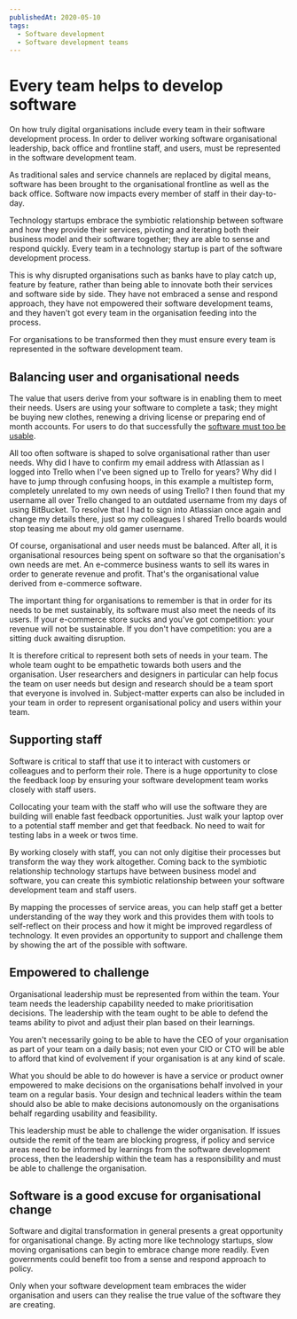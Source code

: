 ```yaml
---
publishedAt: 2020-05-10
tags:
  - Software development
  - Software development teams
---
```


# <span class="large">Every team helps to develop software</span>

On how truly digital organisations include every team in their software development process. In order to deliver working software organisational leadership, back office and frontline staff, and users, must be represented in the software development team.

As traditional sales and service channels are replaced by digital means, software has been brought to the organisational frontline as well as the back office. Software now impacts every member of staff in their day-to-day.

Technology startups embrace the symbiotic relationship between software and how they provide their services, pivoting and iterating both their business model and their software together; they are able to sense and respond quickly. Every team in a technology startup is part of the software development process.

This is why disrupted organisations such as banks have to play catch up, feature by feature, rather than being able to innovate both their services and software side by side. They have not embraced a sense and respond approach, they have not empowered their software development teams, and they haven't got every team in the organisation feeding into the process.

For organisations to be transformed then they must ensure every team is represented in the software development team.

## Balancing user and organisational needs

The value that users derive from your software is in enabling them to meet their needs. Users are using your software to complete a task; they might be buying new clothes, renewing a driving license or preparing end of month accounts. For users to do that successfully the [software must too be usable](https://lukemorton.tech/articles/what-is-a-software-development-team#they-develop-working-software).

All too often software is shaped to solve organisational rather than user needs. Why did I have to confirm my email address with Atlassian as I logged into Trello when I've been signed up to Trello for years? Why did I have to jump through confusing hoops, in this example a multistep form, completely unrelated to my own needs of using Trello? I then found that my username all over Trello changed to an outdated username from my days of using BitBucket. To resolve that I had to sign into Atlassian once again and change my details there, just so my colleagues I shared Trello boards would stop teasing me about my old gamer username.

Of course, organisational and user needs must be balanced. After all, it is organisational resources being spent on software so that the organisation's own needs are met. An e-commerce business wants to sell its wares in order to generate revenue and profit. That's the organisational value derived from e-commerce software.

The important thing for organisations to remember is that in order for its needs to be met sustainably, its software must also meet the needs of its users. If your e-commerce store sucks and you've got competition: your revenue will not be sustainable. If you don't have competition: you are a sitting duck awaiting disruption.

It is therefore critical to represent both sets of needs in your team. The whole team ought to be empathetic towards both users and the organisation. User researchers and designers in particular can help focus the team on user needs but design and research should be a team sport that everyone is involved in. Subject-matter experts can also be included in your team in order to represent organisational policy and users within your team.

## Supporting staff

Software is critical to staff that use it to interact with customers or colleagues and to perform their role. There is a huge opportunity to close the feedback loop by ensuring your software development team works closely with staff users.

Collocating your team with the staff who will use the software they are building will enable fast feedback opportunities. Just walk your laptop over to a potential staff member and get that feedback. No need to wait for testing labs in a week or twos time.

By working closely with staff, you can not only digitise their processes but transform the way they work altogether. Coming back to the symbiotic relationship technology startups have between business model and software, you can create this symbiotic relationship between your software development team and staff users.

By mapping the processes of service areas, you can help staff get a better understanding of the way they work and this provides them with tools to self-reflect on their process and how it might be improved regardless of technology. It even provides an opportunity to support and challenge them by showing the art of the possible with software.

## Empowered to challenge

Organisational leadership must be represented from within the team. Your team needs the leadership capability needed to make prioritisation decisions. The leadership with the team ought to be able to defend the teams ability to pivot and adjust their plan based on their learnings.

You aren't necessarily going to be able to have the CEO of your organisation as part of your team on a daily basis; not even your CIO or CTO will be able to afford that kind of evolvement if your organisation is at any kind of scale.

What you should be able to do however is have a service or product owner empowered to make decisions on the organisations behalf involved in your team on a regular basis. Your design and technical leaders within the team should also be able to make decisions autonomously on the organisations behalf regarding usability and feasibility.

This leadership must be able to challenge the wider organisation. If issues outside the remit of the team are blocking progress, if policy and service areas need to be informed by learnings from the software development process, then the leadership within the team has a responsibility and must be able to challenge the organisation.

## Software is a good excuse for organisational change

Software and digital transformation in general presents a great opportunity for organisational change. By acting more like technology startups, slow moving organisations can begin to embrace change more readily. Even governments could benefit too from a sense and respond approach to policy.

Only when your software development team embraces the wider organisation and users can they realise the true value of the software they are creating.
